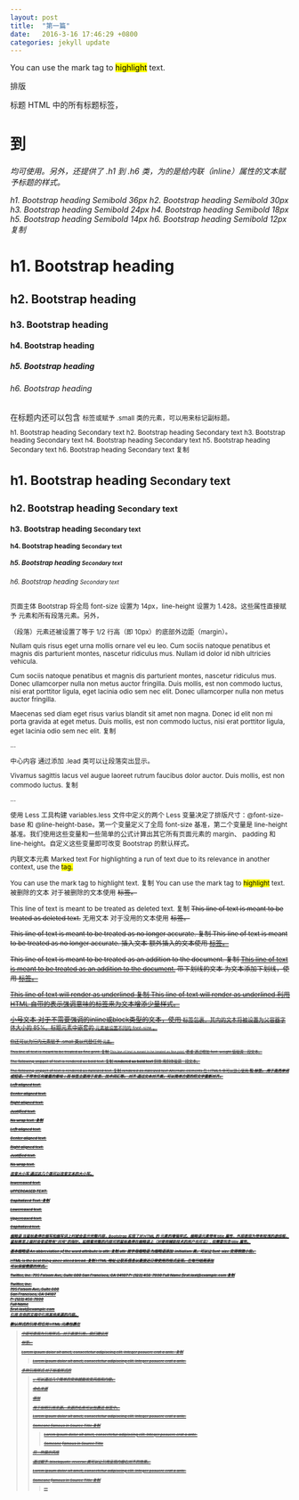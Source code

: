 ```yaml
---
layout: post
title:  "第一篇"
date:   2016-3-16 17:46:29 +0800 
categories: jekyll update
---
```



You can use the mark tag to <mark>highlight</mark> text.


排版

标题
HTML 中的所有标题标签，<h1> 到 <h6> 均可使用。另外，还提供了 .h1 到 .h6 类，为的是给内联（inline）属性的文本赋予标题的样式。

h1. Bootstrap heading
Semibold 36px
h2. Bootstrap heading
Semibold 30px
h3. Bootstrap heading
Semibold 24px
h4. Bootstrap heading
Semibold 18px
h5. Bootstrap heading
Semibold 14px
h6. Bootstrap heading
Semibold 12px
复制
<h1>h1. Bootstrap heading</h1>
<h2>h2. Bootstrap heading</h2>
<h3>h3. Bootstrap heading</h3>
<h4>h4. Bootstrap heading</h4>
<h5>h5. Bootstrap heading</h5>
<h6>h6. Bootstrap heading</h6>
在标题内还可以包含 <small> 标签或赋予 .small 类的元素，可以用来标记副标题。

h1. Bootstrap heading Secondary text
h2. Bootstrap heading Secondary text
h3. Bootstrap heading Secondary text
h4. Bootstrap heading Secondary text
h5. Bootstrap heading Secondary text
h6. Bootstrap heading Secondary text
复制
<h1>h1. Bootstrap heading <small>Secondary text</small></h1>
<h2>h2. Bootstrap heading <small>Secondary text</small></h2>
<h3>h3. Bootstrap heading <small>Secondary text</small></h3>
<h4>h4. Bootstrap heading <small>Secondary text</small></h4>
<h5>h5. Bootstrap heading <small>Secondary text</small></h5>
<h6>h6. Bootstrap heading <small>Secondary text</small></h6>
页面主体
Bootstrap 将全局 font-size 设置为 14px，line-height 设置为 1.428。这些属性直接赋予 <body> 元素和所有段落元素。另外，<p> （段落）元素还被设置了等于 1/2 行高（即 10px）的底部外边距（margin）。

Nullam quis risus eget urna mollis ornare vel eu leo. Cum sociis natoque penatibus et magnis dis parturient montes, nascetur ridiculus mus. Nullam id dolor id nibh ultricies vehicula.

Cum sociis natoque penatibus et magnis dis parturient montes, nascetur ridiculus mus. Donec ullamcorper nulla non metus auctor fringilla. Duis mollis, est non commodo luctus, nisi erat porttitor ligula, eget lacinia odio sem nec elit. Donec ullamcorper nulla non metus auctor fringilla.

Maecenas sed diam eget risus varius blandit sit amet non magna. Donec id elit non mi porta gravida at eget metus. Duis mollis, est non commodo luctus, nisi erat porttitor ligula, eget lacinia odio sem nec elit.
复制
<p>...</p>
中心内容
通过添加 .lead 类可以让段落突出显示。

Vivamus sagittis lacus vel augue laoreet rutrum faucibus dolor auctor. Duis mollis, est non commodo luctus.
复制
<p class="lead">...</p>
使用 Less 工具构建
variables.less 文件中定义的两个 Less 变量决定了排版尺寸：@font-size-base 和 @line-height-base。第一个变量定义了全局 font-size 基准，第二个变量是 line-height 基准。我们使用这些变量和一些简单的公式计算出其它所有页面元素的 margin、 padding 和 line-height。自定义这些变量即可改变 Bootstrap 的默认样式。

内联文本元素
Marked text
For highlighting a run of text due to its relevance in another context, use the <mark> tag.

You can use the mark tag to highlight text.
复制
You can use the mark tag to <mark>highlight</mark> text.
被删除的文本
对于被删除的文本使用 <del> 标签。

This line of text is meant to be treated as deleted text.
复制
<del>This line of text is meant to be treated as deleted text.</del>
无用文本
对于没用的文本使用 <s> 标签。

This line of text is meant to be treated as no longer accurate.
复制
<s>This line of text is meant to be treated as no longer accurate.</s>
插入文本
额外插入的文本使用 <ins> 标签。

This line of text is meant to be treated as an addition to the document.
复制
<ins>This line of text is meant to be treated as an addition to the document.</ins>
带下划线的文本
为文本添加下划线，使用 <u> 标签。

This line of text will render as underlined
复制
<u>This line of text will render as underlined</u>
利用 HTML 自带的表示强调意味的标签来为文本增添少量样式。

小号文本
对于不需要强调的inline或block类型的文本，使用 <small> 标签包裹，其内的文本将被设置为父容器字体大小的 85%。标题元素中嵌套的 <small> 元素被设置不同的 font-size 。

你还可以为行内元素赋予 .small 类以代替任何 <small> 元素。

This line of text is meant to be treated as fine print.
复制
<small>This line of text is meant to be treated as fine print.</small>
着重
通过增加 font-weight 值强调一段文本。

The following snippet of text is rendered as bold text.
复制
<strong>rendered as bold text</strong>
斜体
用斜体强调一段文本。

The following snippet of text is rendered as italicized text.
复制
<em>rendered as italicized text</em>
Alternate elements
在 HTML5 中可以放心使用 <b> 和 <i> 标签。<b> 用于高亮单词或短语，不带有任何着重的意味；而 <i> 标签主要用于发言、技术词汇等。
对齐
通过文本对齐类，可以简单方便的将文字重新对齐。

Left aligned text.

Center aligned text.

Right aligned text.

Justified text.

No wrap text.
复制
<p class="text-left">Left aligned text.</p>
<p class="text-center">Center aligned text.</p>
<p class="text-right">Right aligned text.</p>
<p class="text-justify">Justified text.</p>
<p class="text-nowrap">No wrap text.</p>
改变大小写
通过这几个类可以改变文本的大小写。

lowercased text.

UPPERCASED TEXT.

Capitalized Text.
复制
<p class="text-lowercase">Lowercased text.</p>
<p class="text-uppercase">Uppercased text.</p>
<p class="text-capitalize">Capitalized text.</p>
缩略语
当鼠标悬停在缩写和缩写词上时就会显示完整内容，Bootstrap 实现了对 HTML 的 <abbr> 元素的增强样式。缩略语元素带有 title 属性，外观表现为带有较浅的虚线框，鼠标移至上面时会变成带有“问号”的指针。如想看完整的内容可把鼠标悬停在缩略语上（对使用辅助技术的用户也可见）, 但需要包含 title 属性。

基本缩略语
An abbreviation of the word attribute is attr.
复制
<abbr title="attribute">attr</abbr>
首字母缩略语
为缩略语添加 .initialism 类，可以让 font-size 变得稍微小些。

HTML is the best thing since sliced bread.
复制
<abbr title="HyperText Markup Language" class="initialism">HTML</abbr>
地址
让联系信息以最接近日常使用的格式呈现。在每行结尾添加 <br> 可以保留需要的样式。

Twitter, Inc.
795 Folsom Ave, Suite 600
San Francisco, CA 94107
P: (123) 456-7890
Full Name
first.last@example.com
复制
<address>
  <strong>Twitter, Inc.</strong><br>
  795 Folsom Ave, Suite 600<br>
  San Francisco, CA 94107<br>
  <abbr title="Phone">P:</abbr> (123) 456-7890
</address>

<address>
  <strong>Full Name</strong><br>
  <a href="mailto:#">first.last@example.com</a>
</address>
引用
在你的文档中引用其他来源的内容。

默认样式的引用
将任何 HTML 元素包裹在 <blockquote> 中即可表现为引用样式。对于直接引用，我们建议用 <p> 标签。

Lorem ipsum dolor sit amet, consectetur adipiscing elit. Integer posuere erat a ante.
复制
<blockquote>
  <p>Lorem ipsum dolor sit amet, consectetur adipiscing elit. Integer posuere erat a ante.</p>
</blockquote>
多种引用样式
对于标准样式的 <blockquote>，可以通过几个简单的变体就能改变风格和内容。

命名来源

添加 <footer> 用于标明引用来源。来源的名称可以包裹进 <cite>标签中。

Lorem ipsum dolor sit amet, consectetur adipiscing elit. Integer posuere erat a ante.

Someone famous in Source Title
复制
<blockquote>
  <p>Lorem ipsum dolor sit amet, consectetur adipiscing elit. Integer posuere erat a ante.</p>
  <footer>Someone famous in <cite title="Source Title">Source Title</cite></footer>
</blockquote>
另一种展示风格

通过赋予 .blockquote-reverse 类可以让引用呈现内容右对齐的效果。

Lorem ipsum dolor sit amet, consectetur adipiscing elit. Integer posuere erat a ante.

Someone famous in Source Title
复制
<blockquote class="blockquote-reverse">
  ...
</blockquote>